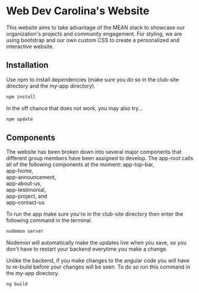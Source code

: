 # Web Dev Carolina's Website

This website aims to take advantage of the MEAN stack to showcase our organization's projects and community engagement. For styling, we are using bootstrap and our own custom CSS to create a personalized and interactive website.

## Installation
Use npm to install dependencies (make sure you do so in the club-site directory and the my-app directory). 
```bash
npm install
```
In the off chance that does not work, you may also try...
```bash
npm update
```
## Components
The website has been broken down into several major components that different group members have been assigned to develop. The app-root calls all of the following components at the moment:
	app-top-bar,  
	app-home,  
	app-announcement,  
	app-about-us,  
	app-testimonial,  
	app-project, and  
	app-contact-us
	
To run the app make sure you're in the club-site directory then enter the following command in the terminal.
```bash
nodemon server
```
Nodemon will automatically make the updates live when you save, so you don't have to restart your backend everytime you make a change.

Unlike the backend, if you make changes to the angular code you will have to re-build before your changes will be seen. To do so run this command in the my-app directory.
```bash
ng build
```
